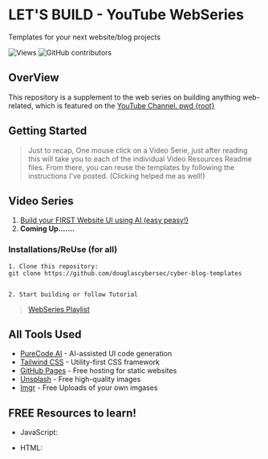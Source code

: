 # LET'S BUILD - YouTube WebSeries

Templates for your next website/blog projects

![Views](https://komarev.com/ghpvc/?username=douglascybersec&color=blueviolet)
![GitHub contributors](https://img.shields.io/github/contributors/douglascybersec/cyber-blog-templates?color=blueviolet)

## OverView
This repository is a supplement to the web series on building anything web-related, which is featured on the [YouTube Channel. pwd {root}](link)


## Getting Started

> Just to recap, One mouse click on a Video Serie, just after reading this will take you to each of the individual Video Resources Readme files. From there, you can reuse the templates by following the instructions I've posted. (Clicking helped me as well!)


## Video Series

1. [Build your FIRST Website UI using AI (easy peasy!)](link)
2. **Coming Up.......**



### Installations/ReUse (for all)

```
1. Clone this repository:
git clone https://github.com/douglascybersec/cyber-blog-templates


2. Start building or follow Tutorial

```
> [WebSeries Playlist](link)


## All Tools Used

- [PureCode AI](https://purecode.ai) - AI-assisted UI code generation
- [Tailwind CSS](https://tailwindcss.com/) - Utility-first CSS framework
- [GitHub Pages](https://pages.github.com/) - Free hosting for static websites
- [Unsplash](https://unsplash.com/) - Free high-quality images
- [Imgr](https://imgur.com/) - Free Uploads of your own imgases


## FREE Resources to learn!

- JavaScript:

- HTML:


